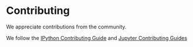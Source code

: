 # Contributing

We appreciate contributions from the community.

We follow the [IPython Contributing Guide](https://github.com/ipython/ipython/blob/main/CONTRIBUTING.md)
and [Jupyter Contributing Guides](https://docs.jupyter.org/en/latest/contributing/content-contributor.html)
                                  
